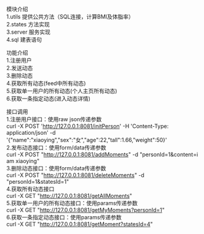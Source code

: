 模块介绍\
1.utils 提供公共方法（SQL连接，计算BMI及体脂率）\
2.states 方法实现\
3.server 服务实现\
4.sql 建表语句

功能介绍\
1.注册用户\
2.发送动态\
3.删除动态\
4.获取所有动态(feed中所有动态)\
5.获取单一用户的所有动态(个人主页所有动态)\
6.获取一条指定动态(进入动态详情)

接口调用\
1.注册用户接口：使用raw json传递参数\
curl -X POST 'http://127.0.0.1:8081/initPerson' -H 'Content-Type: application/json' -d '{"name":"xiaoying","sex":"女","age":22,"tall":1.66,"weight":50}'\
2.发布动态接口：使用form/data传递参数\
curl -X POST  "http://127.0.0.1:8081/addMoments" -d "personId=1&content=i am xiaoying"\
3.删除动态接口：使用form/data传递参数\
curl -X POST  "http://127.0.0.1:8081/deleteMoments" -d "personId=1&statesId=1"\
4.获取所有动态接口\
curl -X GET  "http://127.0.0.1:8081/getAllMoments" \
5.获取单一用户的所有动态接口：使用params传递参数\
curl -X GET  "http://127.0.0.1:8081/getMyMoments?personId=1" \
6.获取一条指定动态接口：使用params传递参数\
curl -X GET  "http://127.0.0.1:8081/getMoment?statesId=4"